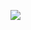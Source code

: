 [![](https://www.herokucdn.com/deploy/button.png)](https://heroku.com/deploy?template=https://github.com/vgjgkj/dghfj.git)
